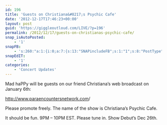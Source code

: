 ```yaml
---
id: 196
title: 'Guests on Christiana&#8217;s Psychic Cafe'
date: '2012-12-17T17:46:23+00:00'
layout: post
guid: 'https://giggleoutloud.com/LIVE/?p=196'
permalink: /2012/12/17/guests-on-christianas-psychic-cafe/
snap_isAutoPosted:
    - '1'
snapFB:
    - 's:260:"a:1:{i:0;a:7:{s:13:"SNAPincludeFB";s:1:"1";s:8:"PostType";s:1:"A";s:10:"AttachPost";s:1:"1";s:10:"SNAPformat";s:41:"New post has been published on %SITENAME%";s:11:"isPrePosted";s:1:"1";s:8:"isPosted";s:1:"1";s:4:"pgID";s:30:"136530628479_10151307134508480";}}";'
snapEdIT:
    - '1'
categories:
    - 'Concert Updates'
---
```


Mad haPPy will be guests on our friend Christiana’s web broadcast on January 6th:

<http://www.paraencountersnetwork.com>/

Please promote freely. The name of the show is Christiana’s Psychic Cafe.

It should be fun. 9PM – 10PM EST. Please tune in. Show Debut’s Dec 26th.
